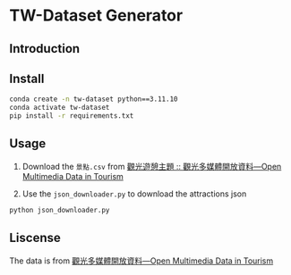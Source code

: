 # TW-Dataset Generator

## Introduction

## Install

```bash
conda create -n tw-dataset python==3.11.10
conda activate tw-dataset
pip install -r requirements.txt
```

## Usage

1. Download the `景點.csv` from [觀光遊憩主題 :: 觀光多媒體開放資料—Open Multimedia Data in Tourism](https://media.taiwan.net.tw/zh-tw/portal/travel)

2. Use the `json_downloader.py` to download the attractions json

```bash
python json_downloader.py
```

## Liscense

The data is from [觀光多媒體開放資料—Open Multimedia Data in Tourism](https://media.taiwan.net.tw/zh-tw/portal)
